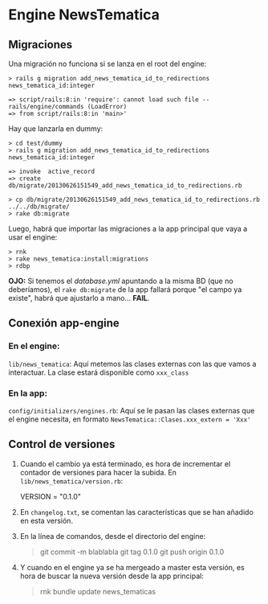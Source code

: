 # Engine NewsTematica

## Migraciones

Una migración no funciona si se lanza en el root del engine:

    > rails g migration add_news_tematica_id_to_redirections news_tematica_id:integer

    => script/rails:8:in 'require': cannot load such file -- rails/engine/commands (LoadError)
    => from script/rails:8:in 'main>'

Hay que lanzarla en dummy:

    > cd test/dummy
    > rails g migration add_news_tematica_id_to_redirections news_tematica_id:integer

    => invoke  active_record
    => create    db/migrate/20130626151549_add_news_tematica_id_to_redirections.rb

    > cp db/migrate/20130626151549_add_news_tematica_id_to_redirections.rb ../../db/migrate/
    > rake db:migrate


Luego, habrá que importar las migraciones a la app principal que vaya a usar el engine:

    > rnk
    > rake news_tematica:install:migrations
    > rdbp


**OJO:** Si tenemos el *database.yml* apuntando a la misma BD (que no deberíamos), el `rake db:migrate` de la app fallará porque "el campo ya existe", habrá que ajustarlo a mano... **FAIL**.


## Conexión app-engine

### En el engine:

`lib/news_tematica`: Aquí metemos las clases externas con las que vamos a interactuar. La clase estará disponible como `xxx_class`


### En la app:

`config/initializers/engines.rb`: Aquí se le pasan las clases externas que el engine necesita, en formato `NewsTematica::Clases.xxx_extern = 'Xxx'`


## Control de versiones

1. Cuando el cambio ya está terminado, es hora de incrementar el contador de versiones para hacer la subida. En `lib/news_tematica/version.rb`:

    VERSION = "0.1.0"

2. En `changelog.txt`, se comentan las características que se han añadido en esta versión.

3. En la línea de comandos, desde el directorio del engine:

    > git commit -m blablabla
    > git tag 0.1.0
    > git push origin 0.1.0

4. Y cuando en el engine ya se ha mergeado a master esta versión, es hora de buscar la nueva versión desde la app principal:

    > rnk
    > bundle update news_tematicas
